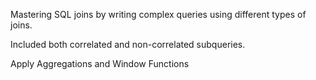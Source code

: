 Mastering SQL joins by writing complex queries using different types of joins.

Included both correlated and non-correlated subqueries.

Apply Aggregations and Window Functions
